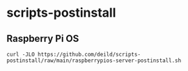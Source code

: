 # scripts-postinstall

## Raspberry Pi OS

`curl -JLO https://github.com/deild/scripts-postinstall/raw/main/raspberrypios-server-postinstall.sh`
